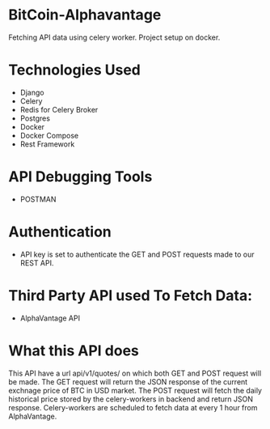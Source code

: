 # BitCoin-Alphavantage
Fetching API data using celery worker. Project setup on docker.

# Technologies Used
- Django
- Celery
- Redis for Celery Broker
- Postgres
- Docker
- Docker Compose
- Rest Framework

# API Debugging Tools
- POSTMAN

# Authentication
- API key is set to authenticate the GET and POST requests made to our REST API.

# Third Party API used To Fetch Data:
- AlphaVantage API

# What this API does
This API have a url api/v1/quotes/ on which both GET and POST request will be made. The GET request will return the JSON response of the current exchnage price of BTC in USD market. The POST request will fetch the daily historical price stored by the celery-workers in backend and return JSON response. Celery-workers are scheduled to fetch data at every 1 hour from AlphaVantage.
